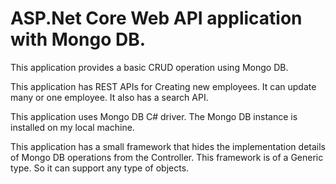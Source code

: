 # ASP.Net Core Web API application with Mongo DB.
This application provides a basic CRUD operation using Mongo DB.


This application has  REST APIs for Creating new employees. It can update many or one employee. It also has a search API.

This application uses Mongo DB C# driver. The Mongo DB instance is installed on my local machine. 

This application has a small framework that hides the implementation details of Mongo DB operations from the Controller. This framework is of a Generic type. So it can support any type of objects. 
